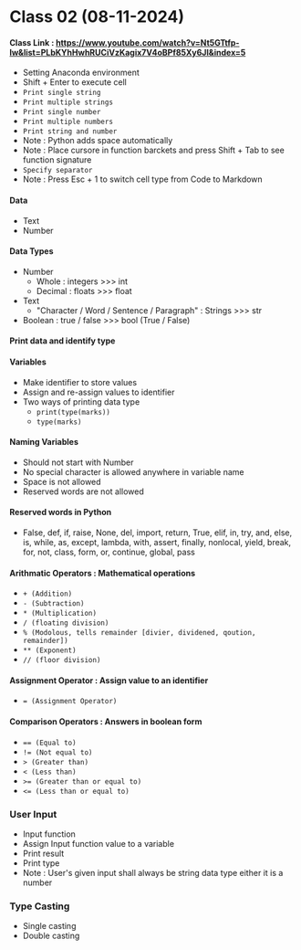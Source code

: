 # Class 02 (08-11-2024)
#### Class Link : https://www.youtube.com/watch?v=Nt5GTtfp-lw&list=PLbKYhHwhRUCiVzKagix7V4oBPf85Xy6Jl&index=5
- Setting Anaconda environment
- Shift + Enter to execute cell
- `Print single string`
- `Print multiple strings`
- `Print single number`
- `Print multiple numbers`
- `Print string and number`
- Note : Python adds space automatically
- Note : Place cursore in function barckets and press Shift + Tab to see function signature
- `Specify separator`
- Note : Press Esc + 1 to switch cell type from Code to Markdown
#### Data
- Text
- Number
#### Data Types
- Number
  - Whole    :  integers  >>>  int
  - Decimal  :  floats    >>>  float
- Text
    - "Character / Word / Sentence / Paragraph"  :  Strings  >>>  str
- Boolean    :  true / false  >>>  bool  (True / False)
#### Print data and identify type
#### Variables
- Make identifier to store values
- Assign and re-assign values to identifier
- Two ways of printing data type
  - `print(type(marks))`
  - `type(marks)`
#### Naming Variables
- Should not start with Number
- No special character is allowed anywhere in variable name
- Space is not allowed
- Reserved words are not allowed
#### Reserved words in Python
- False, def, if, raise, None, del, import, return, True, elif, in, try, and, else, is, while, as, except, lambda, with, assert, finally, nonlocal, yield, break, for, not, class, form, or, continue, global, pass
#### Arithmatic Operators : Mathematical operations
- `+ (Addition)`
- `- (Subtraction)`
- `* (Multiplication)`
- `/ (floating division)`
- `% (Modolous, tells remainder [divier, dividened, qoution, remainder])`
- `** (Exponent)`
- `// (floor division)`
#### Assignment Operator : Assign value to an identifier
- `= (Assignment Operator)`
#### Comparison Operators : Answers in boolean form
- `== (Equal to)`
- `!= (Not equal to)`
- `> (Greater than)`
- `< (Less than)`
- `>= (Greater than or equal to)`
- `<= (Less than or equal to)`
### User Input
- Input function
- Assign Input function value to a variable
- Print result
- Print type
- Note : User's given input shall always be string data type either it is a number
### Type Casting
- Single casting
- Double casting
